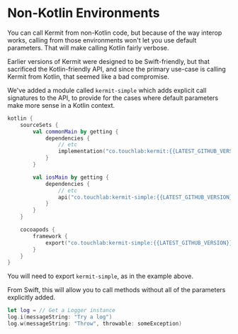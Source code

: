 # Non-Kotlin Environments

You can call Kermit from non-Kotlin code, but because of the way interop works, calling from those environments won't let you use default parameters. That will make calling Kotlin fairly verbose.

Earlier versions of Kermit were designed to be Swift-friendly, but that sacrificed the Kotlin-friendly API, and since the primary use-case is calling Kermit from Kotlin, that seemed like a bad compromise.

We've added a module called `kermit-simple` which adds explicit call signatures to the API, to provide for the cases where default parameters make more sense in a Kotlin context.

```kotlin
kotlin {
    sourceSets {
        val commonMain by getting {
            dependencies {
                // etc
                implementation("co.touchlab:kermit:{{LATEST_GITHUB_VERSION}}")
            }
        }

        val iosMain by getting {
            dependencies {
                // etc
                api("co.touchlab:kermit-simple:{{LATEST_GITHUB_VERSION}}")
            }
        }
    }

    cocoapods {
        framework {
            export("co.touchlab:kermit-simple:{{LATEST_GITHUB_VERSION}}")
        }
    }
}
```

 You will need to export `kermit-simple`, as in the example above.

 From Swift, this will allow you to call methods without all of the parameters explicitly added.

 ```swift
 let log = // Get a Logger instance
log.i(messageString: "Try a log")
log.w(messageString: "Throw", throwable: someException)
```
